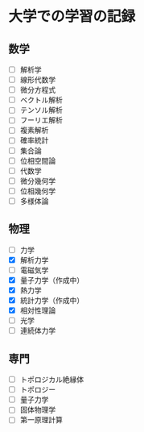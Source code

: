 # 大学での学習の記録

## 数学

- [ ] 解析学
- [ ] 線形代数学
- [ ] 微分方程式
- [ ] ベクトル解析
- [ ] テンソル解析
- [ ] フーリエ解析
- [ ] 複素解析
- [ ] 確率統計
- [ ] 集合論
- [ ] 位相空間論
- [ ] 代数学
- [ ] 微分幾何学
- [ ] 位相幾何学
- [ ] 多様体論

## 物理

- [ ] 力学
- [x] 解析力学
- [ ] 電磁気学
- [x] 量子力学（作成中）
- [x] 熱力学
- [x] 統計力学（作成中）
- [x] 相対性理論
- [ ] 光学
- [ ] 連続体力学

## 専門

- [ ] トポロジカル絶縁体
- [ ] トポロジー
- [ ] 量子力学
- [ ] 固体物理学
- [ ] 第一原理計算
